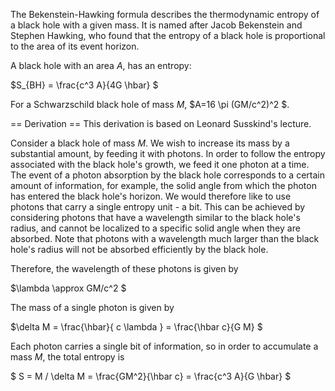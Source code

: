 The Bekenstein-Hawking formula describes the thermodynamic entropy of a black hole with a given mass. It is named after Jacob Bekenstein and Stephen Hawking, who found that the entropy of a black hole is proportional to the area of its event horizon.

A black hole with an area $A$, has an entropy:

$S_{BH} = \frac{c^3 A}{4G \hbar} $

For a Schwarzschild black hole of mass $M$, $A=16 \pi (GM/c^2)^2 $.

== Derivation ==
This derivation is based on Leonard Susskind's lecture.

Consider a black hole of mass $M$. We wish to increase its mass by a substantial amount, by feeding it with photons. 
In order to follow the entropy associated with the black hole's growth, we feed it one photon at a time. The event of a photon absorption by the black hole corresponds to a certain amount of information, for example, the solid angle from which the photon has entered the black hole's horizon.
We would therefore like to use photons that carry a single entropy unit - a bit. This can be achieved by considering photons that have a wavelength similar to the black hole's radius, and cannot be localized to a specific solid angle when they are absorbed.
Note that photons with a wavelength much larger than the black hole's radius will not be absorbed efficiently by the black hole.

Therefore, the wavelength of these photons is given by

$\lambda \approx GM/c^2 $

The mass of a single photon is given by

$\delta M = \frac{\hbar}{ c \lambda } = \frac{\hbar c}{G M} $

Each photon carries a single bit of information, so in order to accumulate a mass $M$, the total entropy is

$ S = M / \delta M = \frac{GM^2}{\hbar c} = \frac{c^3 A}{G \hbar} $